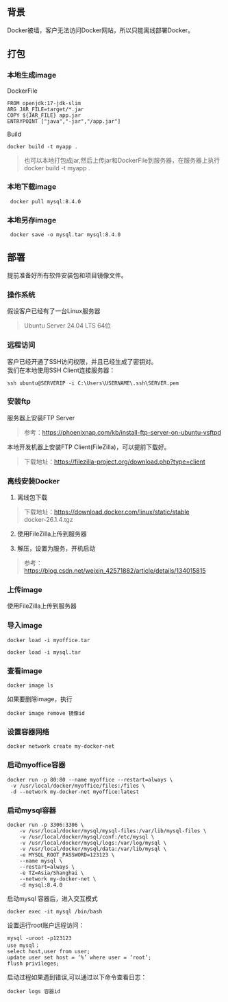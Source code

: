 ## 背景
Docker被墙，客户无法访问Docker网站，所以只能离线部署Docker。

## 打包
### 本地生成image
DockerFile
```
FROM openjdk:17-jdk-slim
ARG JAR_FILE=target/*.jar
COPY ${JAR_FILE} app.jar
ENTRYPOINT ["java","-jar","/app.jar"]
```

Build
```
docker build -t myapp . 
```

>也可以本地打包成jar,然后上传jar和DockerFile到服务器，在服务器上执行docker build -t myapp .

### 本地下载image
```
 docker pull mysql:8.4.0
```

### 本地另存image
```
 docker save -o mysql.tar mysql:8.4.0
```

## 部署
提前准备好所有软件安装包和项目镜像文件。

### 操作系统
假设客户已经有了一台Linux服务器  
> Ubuntu Server 24.04 LTS 64位

### 远程访问
客户已经开通了SSH访问权限，并且已经生成了密钥对。  
我们在本地使用SSH Client连接服务器：
```
ssh ubuntu@SERVERIP -i C:\Users\USERNAME\.ssh\SERVER.pem
```

### 安装ftp
服务器上安装FTP Server
> 参考：https://phoenixnap.com/kb/install-ftp-server-on-ubuntu-vsftpd


本地开发机器上安装FTP Client(FileZilla)，可以提前下载好。
> 下载地址：https://filezilla-project.org/download.php?type=client


### 离线安装Docker
1. 离线包下载  
> 下载地址：https://download.docker.com/linux/static/stable  
> docker-26.1.4.tgz 


2. 使用FileZilla上传到服务器

3. 解压，设置为服务，开机启动  
> 参考：https://blog.csdn.net/weixin_42571882/article/details/134015815


### 上传image
使用FileZilla上传到服务器

### 导入image
```
docker load -i myoffice.tar
```
```
docker load -i mysql.tar
```

### 查看image
```
docker image ls
```
如果要删除image，执行
```
docker image remove 镜像id
```

### 设置容器网络
```
docker network create my-docker-net
```

### 启动myoffice容器
```
docker run -p 80:80 --name myoffice --restart=always \
 -v /usr/local/docker/myoffice/files:/files \
 -d --network my-docker-net myoffice:latest
```

### 启动mysql容器
```
docker run -p 3306:3306 \
    -v /usr/local/docker/mysql/mysql-files:/var/lib/mysql-files \
    -v /usr/local/docker/mysql/conf:/etc/mysql \
    -v /usr/local/docker/mysql/logs:/var/log/mysql \
    -v /usr/local/docker/mysql/data:/var/lib/mysql \
    -e MYSQL_ROOT_PASSWORD=123123 \
    --name mysql \
    --restart=always \
    -e TZ=Asia/Shanghai \
    --network my-docker-net \
    -d mysql:8.4.0
```

启动mysql 容器后，进入交互模式
```
docker exec -it mysql /bin/bash
```

设置运行root账户远程访问：
```
mysql -uroot -p123123 
use mysql；
select host,user from user;
update user set host = ‘%’ where user = ‘root’;
flush privileges;
```

启动过程如果遇到错误,可以通过以下命令查看日志：
```
docker logs 容器id
```